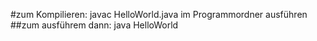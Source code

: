 #zum Kompilieren:
javac HelloWorld.java
im Programmordner ausführen
##zum ausführem dann:
java HelloWorld